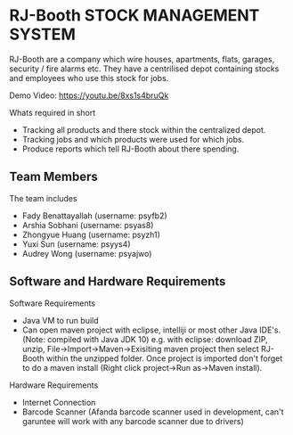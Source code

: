 # RJ-Booth STOCK MANAGEMENT SYSTEM

RJ-Booth are a company which wire houses, apartments, flats, garages, security / fire alarms etc. 
They have a centrilised depot containing stocks and employees who use this stock for jobs.  

Demo Video: https://youtu.be/8xs1s4bruQk  

Whats required in short
  - Tracking all products and there stock within the centralized depot.
  - Tracking jobs and which products were used for which jobs.
  - Produce reports which tell RJ-Booth about there spending.


## Team Members

The team includes
  - Fady Benattayallah (username: psyfb2)
  - Arshia Sobhani (username: psyas8)
  - Zhongyue Huang (username: psyzh1)
  - Yuxi Sun (username: psyys4)
  - Audrey Wong (username: psyajwo)

## Software and Hardware Requirements

Software Requirements
  - Java VM to run build
  - Can open maven project with eclipse, intelliji or most other Java IDE's. (Note: compiled with Java JDK 10)
    e.g. with eclipse: download ZIP, unzip, File->Import->Maven->Exisiting maven project then select RJ-Booth within the unzipped folder. 
    Once project is imported don't forget to do a maven install (Right click project->Run as->Maven install).

Hardware Requirements
  - Internet Connection
  - Barcode Scanner (Afanda barcode scanner used in development, can't garuntee will work with any barcode scanner due to drivers)
